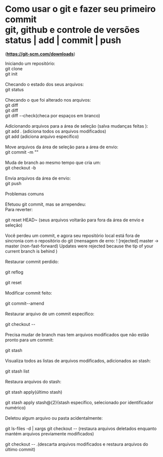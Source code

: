 # Como usar o git e fazer seu primeiro commit <br> git, github e controle de versões <br> status | add | commit | push
(**https://git-scm.com/downloads**)
<br>


Iniciando um repositório:
<br>
git clone
<br>
git init
<br><br>
Checando o estado dos seus arquivos:
<br>
git status
<br><br>
Checando o que foi alterado nos arquivos:
<br>
git diff
<br>
git diff <arquivo>
<br>
git diff --check(checa por espaços em branco)
<br><br>
Adicionando arquivos para a área de seleção (salva mudanças feitas ):
<br>
git add . (adiciona todos os arquivos modificados)
<br>
git add <arquivo> (adiciona arquivo específico)
<br><br>
Move arquivos da área de seleção para a área de envio:
<br>
git commit -m "<mensagem>"
<br><br>
Muda de branch ao mesmo tempo que cria um:
<br>
git checkout -b <nome-do-branch>
<br><br>
Envia arquivos da área de envio:
<br>
git push
<br><br>
Problemas comuns
<br><br>
Efetuou git commit, mas se arrependeu:
<br>
Para reverter:
<br><br>
git reset HEAD~ (seus arquivos voltarão para fora da área de envio e seleção)
<br><br>
Você perdeu um commit, e agora seu repositório local está fora de sincronia com o repositório do git (mensagem de erro: ! [rejected] master -> master (non-fast-forward) Updates were rejected because the tip of your current branch is behind )
<br><br>
Restaurar commit perdido:
<br><br>
git reflog
<br><br>
git reset <commit-sha>
<br><br>
Modificar commit feito:
<br><br>
git commit--amend
<br><br>
Restaurar arquivo de um commit específico:
<br><br>
git checkout <commit-sha> -- <arquivo>
<br><br>
Precisa mudar de branch mas tem arquivos modificados que não estão pronto para um commit:
<br><br>
git stash
<br><br>
Visualiza todos as listas de arquivos modificados, adicionados ao stash:
<br><br>
git stash list
<br><br>
Restaura arquivos do stash:
<br><br>
git stash apply(último stash)
<br><br>
git stash apply stash@{2}(stash específico, selecionado por identificador numérico)
<br><br>
Deletou algum arquivo ou pasta acidentalmente:
<br><br>
git ls-files -d | xargs git checkout -- (restaura arquivos deletados enquanto mantém arquivos previamente modificados)
<br><br>
git checkout -- .(descarta arquivos modificados e restaura arquivos do último commit)
<br>
